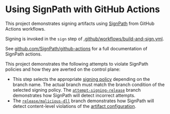 # Using SignPath with GitHub Actions

This project demonstrates signing artifacts using [SignPath](https://about.signpath.io) from GitHub Actions workflows.

Signing is invoked in the `sign` step of [.github/workflows/build-and-sign.yml](.github/workflows/build-and-sign.yml). 

See [github.com/SignPath/github-actions](https://github.com/SignPath/github-actions) for a full documentation of SignPath actions.

This project demonstrates the following attempts to violate SignPath policies and how they are averted on the control plane:

* This step selects the appropriate [signing policy] depending on the branch name. The actual branch must match the branch condition of the selected signing policy. The [`attempt-signing-release`] branch demonstrates how SignPath will detect incorrect attempts.
* The [`release/malicious-dll`] branch demonstrates how SignPath will detect content-level violations of the [artifact configuration].

[signing policy]: https://about.signpath.io/documentation/projects#signing-policies
[artifact configuration]: https://about.signpath.io/documentation/projects#artifact-configurations
[`attempt-signing-release`]: https://github.com/SignPath/github-actions-demo/blob/feature/attempt-signing-release/.github/workflows/build-and-sign.yml#L46
[`release/malicious-dll`]: https://github.com/SignPath/github-actions-demo/blob/release/malicious-dll/src/Build.ps1#L4
